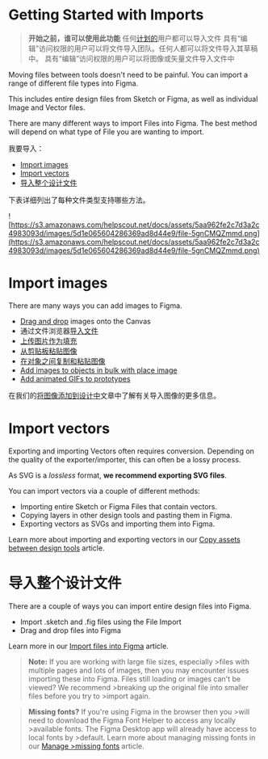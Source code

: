 # Getting Started with Imports

> **开始之前，谁可以使用此功能**
> 任何[计划的](https://help.figma.com/article/%3E209-understanding-figmas-plans)用户都可以导入文件
> 具有“编辑”访问权限的用户可以将文件导入团队。任何人都可以将文件导入其草稿中。
> 具有“编辑”访问权限的用户可以将图像或矢量文件导入文件中

Moving files between tools doesn't need to be painful. You can import a range of different file types into Figma.

This includes entire design files from Sketch or Figma, as well as individual Image and Vector files.

There are many different ways to import Files into Figma. The best method will depend on what type of File you are wanting to import.

我要导入：

- [Import images](#import-images)
- [Import vectors](#import-vectors)
- [导入整个设计文件](#import-entire-design-files)

下表详细列出了每种文件类型支持哪些方法。

![https://s3.amazonaws.com/helpscout.net/docs/assets/5aa962fe2c7d3a2c4983093d/images/5d1e065604286369ad8d44e9/file-5gnCMQZmmd.png](https://s3.amazonaws.com/helpscout.net/docs/assets/5aa962fe2c7d3a2c4983093d/images/5d1e065604286369ad8d44e9/file-5gnCMQZmmd.png)

# Import images

There are many ways you can add images to Figma.

- [Drag and drop](https://help.figma.com/hc/en-us/articles/360040028034) images onto the Canvas
- 通过文件浏览器[导入文件](https://help.figma.com/hc/en-us/articles/360041003114)
- [上传图片作为填充](https://www.notion.so/hc/en-us/articles/360041090073)
- [从剪贴板粘贴图像](https://www.notion.so/hc/en-us/articles/360040615014)
- [在对象之间复制和粘贴图像](https://www.notion.so/hc/en-us/articles/360040615014)
- [Add images to objects in bulk with place image](https://www.notion.so/hc/en-us/articles/360041089973)
- [Add animated GIFs to prototypes](https://www.notion.so/hc/en-us/articles/360041486873)

在我们的[将图像添加到设计中](https://help.figma.com/hc/en-us/articles/360040028034)文章中了解有关导入图像的更多信息。

# Import vectors

Exporting and importing Vectors often requires conversion. Depending on the quality of the exporter/importer, this can often be a lossy process.

As SVG is a *lossless* format, **we recommend exporting SVG files**.

You can import vectors via a couple of different methods:

- Importing entire Sketch or Figma Files that contain vectors.
- Copying layers in other design tools and pasting them in Figma.
- Exporting vectors as SVGs and importing them into Figma.

Learn more about importing and exporting vectors in our [Copy assets between design tools](https://help.figma.com/hc/en-us/articles/360040030374) article.

# 导入整个设计文件

There are a couple of ways you can import entire design files into Figma.

- Import .sketch and .fig files using the File Import
- Drag and drop files into Figma

Learn more in our [Import files into Figma](https://help.figma.com/tbc) article.

> **Note:** If you are working with large file sizes, especially >files with multiple pages and lots of images, then you may encounter issues importing these into Figma.
> Files still loading or images can't be viewed? We recommend >breaking up the original file into smaller files before you try to >import again.

> **Missing fonts?** If you're using Figma in the browser then you >will need to download the Figma Font Helper to access any locally >available fonts.
> The Figma Desktop app will already have access to local fonts by >default. Learn more about managing missing fonts in our [Manage >missing fonts](https://help.figma.com/hc/en-us/articles/360039956994) article.
